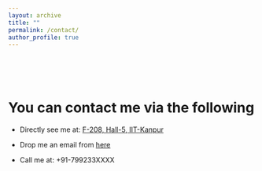 ```yaml
---
layout: archive
title: ""
permalink: /contact/
author_profile: true
---
```


<br /><br /><br />

# You can contact me via the following

* Directly see me at: [F-208, Hall-5, IIT-Kanpur](https://www.google.com/maps/place/Hall+Of+Residence+5/@26.509516,80.2261085,17z/data=!3m1!4b1!4m5!3m4!1s0x399c36ff12dc779b:0xfe99b26e0ddd5b04!8m2!3d26.509516!4d80.2282972)

* Drop me an email from [here](mailto:wasif@iitk.ac.in)

* Call me at: +91-799233XXXX
